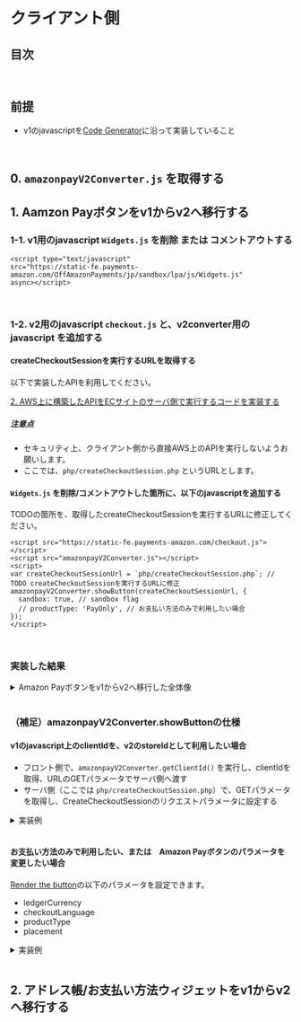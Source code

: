 # クライアント側

## 目次

<br>

## 前提
* v1のjavascriptを[Code Generator](http://amzn.github.io/amazon-pay-sdk-samples/code_generator/?region=JP&ld=APJPLPADirect)に沿って実装していること

<br>

## 0. `amazonpayV2Converter.js` を取得する

## 1. Aamzon Payボタンをv1からv2へ移行する

### 1-1. v1用のjavascript `Widgets.js` を削除 または コメントアウトする

```
<script type="text/javascript" 
src="https://static-fe.payments-amazon.com/OffAmazonPayments/jp/sandbox/lpa/js/Widgets.js" 
async></script>
```

<br>

### 1-2. v2用のjavascript `checkout.js` と、v2converter用のjavascript を追加する

#### createCheckoutSessionを実行するURLを取得する
以下で実装したAPIを利用してください。

[2. AWS上に構築したAPIをECサイトのサーバ側で実行するコードを実装する](https://github.com/amazonpay-labs/amazonpay-v2-converter/blob/master/serverside/README.md#2-aws%E4%B8%8A%E3%81%AB%E6%A7%8B%E7%AF%89%E3%81%97%E3%81%9Fapi%E3%82%92ec%E3%82%B5%E3%82%A4%E3%83%88%E3%81%AE%E3%82%B5%E3%83%BC%E3%83%90%E5%81%B4%E3%81%A7%E5%AE%9F%E8%A1%8C%E3%81%99%E3%82%8B%E3%82%B3%E3%83%BC%E3%83%89%E3%82%92%E5%AE%9F%E8%A3%85%E3%81%99%E3%82%8B)

##### 注意点
* セキュリティ上、クライアント側から直接AWS上のAPIを実行しないようお願いします。
* ここでは、`php/createCheckoutSession.php` というURLとします。

#### `Widgets.js` を削除/コメントアウトした箇所に、以下のjavascriptを追加する
TODOの箇所を、取得したcreateCheckoutSessionを実行するURLに修正してください。

```
<script src="https://static-fe.payments-amazon.com/checkout.js"></script>
<script src="amazonpayV2Converter.js"></script>
<script>
var createCheckoutSessionUrl = `php/createCheckoutSession.php`; // TODO createCheckoutSessionを実行するURLに修正
amazonpayV2Converter.showButton(createCheckoutSessionUrl, {
  sandbox: true, // sandbox flag
  // productType: 'PayOnly', // お支払い方法のみで利用したい場合
});
</script>
```

<br>

### 実装した結果

<details>
<summary>Amazon Payボタンをv1からv2へ移行した全体像</summary>
<pre>
<code>
...
<script type="text/javascript">
window.onAmazonLoginReady = function() {
    amazon.Login.setClientId(
        'amzn1.application-oa2-client.XXX'
    );
};

window.onAmazonPaymentsReady = function() {
    showLoginButton();
};

function showLoginButton() {
    OffAmazonPayments.Button('AmazonPayButton', ‘XXX', {
        ..    
    });
}
</script>

<!-- remove this tag -->
<script type="text/javascript" 
src="https://static-fe.payments-amazon.com/OffAmazonPayments/jp/sandbox/lpa/js/Widgets.js" 
async></script>
<!-- remove this tag -->

<!-- add this tag -->
<script src="https://static-fe.payments-amazon.com/checkout.js"></script>
<script src="amazonpayV2Converter.js"></script>
<script>
var createCheckoutSessionUrl = `php/createCheckoutSession.php`; // TODO change your CreateCheckoutSession which you implement in 2-2.
amazonpayV2Converter.showButton(createCheckoutSessionUrl, {
  sandbox: true, // sandbox flag
});
</script>
<!-- add this tag -->

...
</code>
</pre>
</details>

<br>

### （補足）amazonpayV2Converter.showButtonの仕様

#### v1のjavascript上のclientIdを、v2のstoreIdとして利用したい場合
* フロント側で、`amazonpayV2Converter.getClientId()` を実行し、clientIdを取得、URLのGETパラメータでサーバ側へ渡す
* サーバ側（ここでは `php/createCheckoutSession.php`）で、GETパラメータを取得し、CreateCheckoutSessionのリクエストパラメータに設定する

<details>
<summary>実装例</summary>
<pre>
<code>
var createCheckoutSessionUrl = `php/createCheckoutSession.php`;
var clientId = amazonpayV2Converter.getClientId();

amazonpayV2Converter.showButton(createCheckoutSessionUrl + '?&clientId=' + clientId, {
    sandbox: true,
});
</code>
</pre>
</details>

<br>

#### お支払い方法のみで利用したい、または　Amazon Payボタンのパラメータを変更したい場合
[Render the button](https://amazonpaycheckoutintegrationguide.s3.amazonaws.com/amazon-pay-checkout/add-the-amazon-pay-button.html#3-render-the-button)の以下のパラメータを設定できます。

* ledgerCurrency
* checkoutLanguage
* productType
* placement

<details>
<summary>実装例</summary>
<pre>
<code>
var createCheckoutSessionUrl = `php/createCheckoutSession.php`;

amazonpayV2Converter.showButton(createCheckoutSessionUrl, {
    sandbox: true,
    // ledgerCurrency: 'JPY',  // option
    // checkoutLanguage: 'ja_JP', // option
    // productType: 'PayOnly', // option
    // placement: 'Cart' // option
});
</code>
</pre>
</details>


<br>

## 2. アドレス帳/お支払い方法ウィジェットをv1からv2へ移行する

